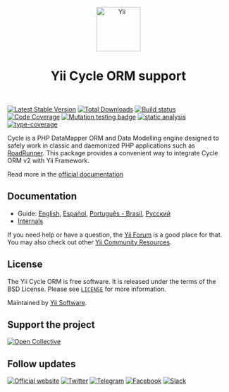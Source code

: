 <p align="center">
    <a href="https://github.com/yiisoft" target="_blank">
        <img src="https://yiisoft.github.io/docs/images/yii_logo.svg" height="100px" alt="Yii">
    </a>
    <h1 align="center">Yii Cycle ORM support</h1>
    <br>
</p>

[![Latest Stable Version](https://poser.pugx.org/rossaddison/yii-cycle-1-1/v)](https://packagist.org/packages/rossaddison/yii-cycle-1-1)
[![Total Downloads](https://poser.pugx.org/rossaddison/yii-cycle-1/downloads)](https://packagist.org/packages/rossaddison/yii-cycle-1)
[![Build status](https://github.com/rossaddison/yii-cycle-1/actions/workflows/build.yml/badge.svg)](https://github.com/rossaddison/yii-cycle-1/actions/workflows/build.yml)
[![Code Coverage](https://codecov.io/gh/rossaddison/yii-cycle-1/graph/badge.svg?token=V9LWVNTIAA)](https://codecov.io/gh/rossaddison/yii-cycle-1)
[![Mutation testing badge](https://img.shields.io/endpoint?style=flat&url=https%3A%2F%2Fbadge-api.stryker-mutator.io%2Fgithub.com%2Fyiisoft%2Fyii-cycle%2Fmaster)](https://dashboard.stryker-mutator.io/reports/github.com/rossaddison/yii-cycle-1/master)
[![static analysis](https://github.com/rossaddison/yii-cycle-1/workflows/static%20analysis/badge.svg)](https://github.com/rossaddison/yii-cycle-1/actions?query=workflow%3A%22static+analysis%22)
[![type-coverage](https://shepherd.dev/github/rossaddison/yii-cycle-1/coverage.svg)](https://shepherd.dev/github/rossaddison/yii-cycle-1)

Cycle is a PHP DataMapper ORM and Data Modelling engine designed to safely work
in classic and daemonized PHP applications such as [RoadRunner](https://github.com/roadrunner-server/roadrunner).
This package provides a convenient way to integrate Cycle ORM v2 with Yii Framework.

Read more in the [official documentation](https://cycle-orm.dev/docs/readme/2.x)

## Documentation

- Guide: [English](docs/guide/en/README.md), [Español](docs/guide/es/README.md), [Português - Brasil](docs/guide/pt-BR/README.md), [Русский](docs/guide/ru/README.md)
- [Internals](docs/internals.md)

If you need help or have a question, the [Yii Forum](https://forum.yiiframework.com/c/yii-3-0/63) is a good place for that.
You may also check out other [Yii Community Resources](https://www.yiiframework.com/community).

## License

The Yii Cycle ORM is free software. It is released under the terms of the BSD License.
Please see [`LICENSE`](./LICENSE.md) for more information.

Maintained by [Yii Software](https://www.yiiframework.com/).

## Support the project

[![Open Collective](https://img.shields.io/badge/Open%20Collective-sponsor-7eadf1?logo=open%20collective&logoColor=7eadf1&labelColor=555555)](https://opencollective.com/yiisoft)

## Follow updates

[![Official website](https://img.shields.io/badge/Powered_by-Yii_Framework-green.svg?style=flat)](https://www.yiiframework.com/)
[![Twitter](https://img.shields.io/badge/twitter-follow-1DA1F2?logo=twitter&logoColor=1DA1F2&labelColor=555555?style=flat)](https://twitter.com/yiiframework)
[![Telegram](https://img.shields.io/badge/telegram-join-1DA1F2?style=flat&logo=telegram)](https://t.me/yii3en)
[![Facebook](https://img.shields.io/badge/facebook-join-1DA1F2?style=flat&logo=facebook&logoColor=ffffff)](https://www.facebook.com/groups/yiitalk)
[![Slack](https://img.shields.io/badge/slack-join-1DA1F2?style=flat&logo=slack)](https://yiiframework.com/go/slack)
